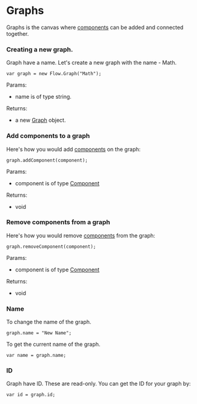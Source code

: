 # Graphs

Graphs is the canvas where [components](../Component/README.md) can be added and connected together. 

### Creating a new graph. 

Graph have a name. Let's create a new graph with the name - Math. 

```
var graph = new Flow.Graph("Math");
```

Params: 
- name is of type string. 

Returns: 
- a new [Graph](../Graph/README.md) object. 

### Add components to a graph

Here's how you would add [components](../Component/README.md) on the graph: 

```
graph.addComponent(component);
```

Params: 
- component is of type [Component](../Component/README.md)

Returns: 
- void

### Remove components from a graph

Here's how you would remove [components](../Component/README.md) from the graph: 

```
graph.removeComponent(component);
```

Params: 
- component is of type [Component](../Component/README.md)

Returns: 
- void

### Name 

To change the name of the graph. 

```
graph.name = "New Name";
```

To get the current name of the graph.

```
var name = graph.name;
```

### ID

Graph have ID. These are read-only. You can get the ID for your graph by:

```
var id = graph.id;
```
